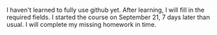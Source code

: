 I haven't learned to fully use github yet. 
After learning, I will fill in the required fields. 
I started the course on September 21, 7 days later than usual. 
I will complete my missing homework in time.

